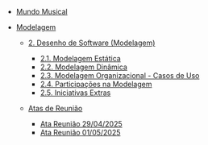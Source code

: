 - [Mundo Musical](/)

- [Modelagem]()

  - [2. Desenho de Software (Modelagem)]()
    - [2.1. Modelagem Estática](/Modelagem/2.1.ModelagemEstatica.md)
    - [2.2. Modelagem Dinâmica](/Modelagem/2.2.ModelagemDinamica.md)
    - [2.3. Modelagem Organizacional - Casos de Uso](/Modelagem/2.3.ModelagemOrganizacionalCasosDeUso.md)
    - [2.4. Participações na Modelagem](/Modelagem/2.4.ParticipacoesModelagem.md)
    - [2.5. Iniciativas Extras](/Modelagem/2.5.IniciativasExtras.md)

  - [Atas de Reunião]()
    - [Ata Reunião 29/04/2025](/atas/ata01.md)
    - [Ata Reunião 01/05/2025](/atas/ata02.md)
